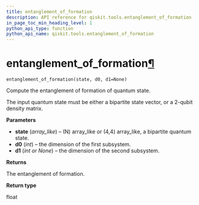 ```yaml
---
title: entanglement_of_formation
description: API reference for qiskit.tools.entanglement_of_formation
in_page_toc_min_heading_level: 1
python_api_type: function
python_api_name: qiskit.tools.entanglement_of_formation
---
```


# entanglement\_of\_formation[¶](#entanglement-of-formation "Permalink to this headline")

<span id="qiskit.tools.entanglement_of_formation" />

`entanglement_of_formation(state, d0, d1=None)`

Compute the entanglement of formation of quantum state.

The input quantum state must be either a bipartite state vector, or a 2-qubit density matrix.

**Parameters**

*   **state** (*array\_like*) – (N) array\_like or (4,4) array\_like, a bipartite quantum state.
*   **d0** (*int*) – the dimension of the first subsystem.
*   **d1** (*int or None*) – the dimension of the second subsystem.

**Returns**

The entanglement of formation.

**Return type**

float

